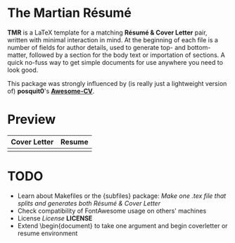 # The Martian Résumé 
**TMR** is a LaTeX template for a matching **Résumé & Cover Letter** pair, written with minimal interaction in mind. At the beginning of each file is a number of fields for author details, used to generate top- and bottom-matter, followed by a section for the body text or importation of sections. A quick no-fuss way to get simple documents for use anywhere you need to look good.

This package was strongly influenced by (is really just a lightweight version of) **posquit0**'s [**Awesome-CV**](https://github.com/posquit0/Awesome-CV).

# Preview
| Cover Letter | Resume|
|:---:|:---:|
|   |  |

# TODO
- Learn about Makefiles or the {subfiles} package: *Make one .tex file that splits and generates both Résumé & Cover Letter*
- Check compatibility of FontAwesome usage on others' machines
- License *License* **LICENSE**
- Extend \begin{document} to take one argument and begin coverletter or resume environment